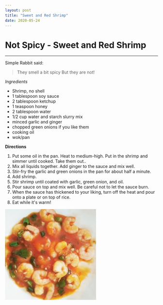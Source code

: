 ```yaml
---
layout: post
title: "Sweet and Red Shrimp"
date: 2020-05-24
---
```

# Not Spicy - Sweet and Red Shrimp
---
Simple Rabbit said:
> They smell a bit spicy
> But they are not!

*Ingredients*
* Shrimp, no shell
* 1 tablespoon soy sauce
* 2 tablespoon ketchup
* 1 teaspoon honey
* 2 tablespoon water
* 1/2 cup water and starch slurry mix
* minced garlic and ginger
* chopped green onions if you like them
* cooking oil
* wok/pan

**Directions**
1. Put some oil in the pan. Heat to medium-high. Put in the shrimp and simmer until cooked. Take them out.. 
2. Mix all liquids together. Add ginger to the sauce and mix well. 
3. Stir-fry the garlic and green onions in the pan for about half a minute.
4. Add shrimp. 
5. Stir shrimp until coated with garlic, green onion, and oil. 
6. Pour sauce on top and mix well. Be careful not to let the sauce burn. 
7. When the sauce has thickened to your liking, turn off the heat and pour onto a plate or on top of rice. 
8. Eat while it's warm! 

![Sweet and Red Shrimp Photo](/../../../images/posts/shrimp1.jpg)

